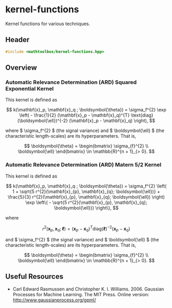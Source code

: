 # kernel-functions

Kernel functions for various techniques.

## Header

```cpp
#include <mathtoolbox/kernel-functions.hpp>
```

## Overview

### Automatic Relevance Determination (ARD) Squared Exponential Kernel

This kernel is defined as

$$
k(\mathbf{x}_p, \mathbf{x}_q ; \boldsymbol{\theta}) = \sigma_f^{2} \exp \left( - \frac{1}{2} (\mathbf{x}_p - \mathbf{x}_q)^{T} \text{diag}(\boldsymbol{\ell})^{-2} (\mathbf{x}_p - \mathbf{x}_q) \right),
$$

where $ \sigma_f^{2} $ (the signal variance) and $ \boldsymbol{\ell} $ (the characteristic length-scales) are its hyperparameters. That is,

$$
\boldsymbol{\theta} = \begin{bmatrix} \sigma_{f}^{2} \\ \boldsymbol{\ell} \end{bmatrix} \in \mathbb{R}^{n + 1}_{> 0}.
$$

### Automatic Relevance Determination (ARD) Matern 5/2 Kernel

This kernel is defined as

$$
k(\mathbf{x}_p, \mathbf{x}_q ; \boldsymbol{\theta}) = \sigma_f^{2} \left( 1 + \sqrt{5 r^{2}(\mathbf{x}_{p}, \mathbf{x}_{q}; \boldsymbol{\ell})} + \frac{5}{3} r^{2}(\mathbf{x}_{p}, \mathbf{x}_{q}; \boldsymbol{\ell}) \right) \exp \left\{ - \sqrt{5 r^{2}(\mathbf{x}_{p}, \mathbf{x}_{q}; \boldsymbol{\ell})} \right\},
$$

where

$$
r^{2}(\mathbf{x}_{p}, \mathbf{x}_{q}; \boldsymbol{\ell}) = (\mathbf{x}_p - \mathbf{x}_q)^{T} \text{diag}(\boldsymbol{\ell})^{-2} (\mathbf{x}_p - \mathbf{x}_q)
$$

and $ \sigma_f^{2} $ (the signal variance) and $ \boldsymbol{\ell} $ (the characteristic length-scales) are its hyperparameters. That is,

$$
\boldsymbol{\theta} = \begin{bmatrix} \sigma_{f}^{2} \\ \boldsymbol{\ell} \end{bmatrix} \in \mathbb{R}^{n + 1}_{> 0}.
$$

## Useful Resources

- Carl Edward Rasmussen and Christopher K. I. Williams. 2006. Gaussian Processes for Machine Learning. The MIT Press. Online version: <http://www.gaussianprocess.org/gpml/>
